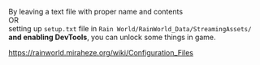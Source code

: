 By leaving a text file with proper name and contents   
OR  
setting up `setup.txt` file in ``Rain World/RainWorld_Data/StreamingAssets/`` **and enabling DevTools**,
you can unlock some things in game.

https://rainworld.miraheze.org/wiki/Configuration_Files